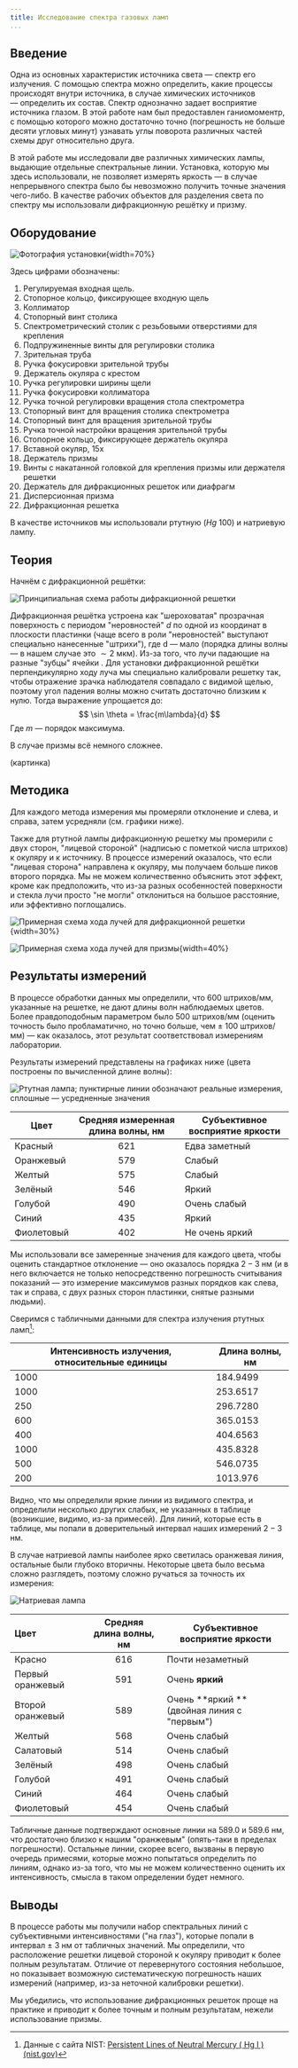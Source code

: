 ```yaml
---
title: Исследование спектра газовых ламп
...
```


## Введение

Одна из основных характеристик источника света — спектр его излучения. С помощью спектра можно определить, какие процессы происходят внутри источника, в случае химических источников — определить их состав. Спектр однозначно задает восприятие источника глазом. В этой работе нам был предоставлен ганиомоментр, с помощью которого можно достаточно точно (погрешность не больше десяти угловых минут) узнавать углы поворота различных частей схемы друг относительно друга. 

В этой работе мы исследовали две различных химических лампы, выдающие отдельные спектральные линии. Установка, которую мы здесь использовали, не позволяет измерять яркость — в случае непрерывного спектра было бы невозможно получить точные значения чего-либо. В качестве рабочих объектов для разделения света по спектру мы использовали дифракционную решётку и призму.

## Оборудование

![Фотография установки](../../../../AppData/Roaming/Typora/typora-user-images/image-20230225235447700.png){width=70%}

Здесь цифрами обозначены:

1. Регулируемая входная щель.
2. Стопорное кольцо, фиксирующее входную щель
3. Коллиматор 
4. Стопорный винт столика
5. Спектрометрический столик с резьбовыми отверстиями для крепления 
6. Подпружиненные винты для регулировки столика
7. Зрительная труба
8. Ручка фокусировки зрительной трубы 
9. Держатель окуляра с крестом
10. Ручка регулировки ширины щели 
11. Ручка фокусировки коллиматора
12. Ручка точной регулировки вращения стола спектрометра 
13. Стопорный винт для вращения столика спектрометра 
14. Стопорный винт для вращения зрительной трубы
15. Ручка точной настройки вращения зрительной трубы
16. Стопорное кольцо, фиксирующее держатель окуляра 
17. Вставной окуляр, 15x
18. Держатель призмы
19. Винты с накатанной головкой для крепления призмы или держателя решетки
20. Держатель для дифракционных решеток или диафрагм
21. Дисперсионная призма
22. Дифракционная решетка


В качестве источников мы использовали ртутную ($Hg\ 100$) и натриевую лампу.


## Теория

Начнём с дифракционной решётки:

![Принципиальная схема работы дифракционной решетки [^1]](img/difr.jpg)

Дифракционная решётка устроена как "шероховатая" прозрачная поверхность с периодом "неровностей" $d$ по одной из координат в плоскости пластинки (чаще всего в роли "неровностей" выступают специально нанесенные "штрихи"), где d — мало (порядка длины волны — в нашем случае это $\sim 2$ мкм). Из-за того, что лучи падающие на разные "зубцы" ячейки .  Для установки дифракционной решётки перпендикулярно ходу луча мы специально калибровали решетку так, чтобы отражение зрачка наблюдателя совпадало с видимой щелью, поэтому угол падения волны можно считать достаточно близким к нулю. Тогда выражение  упрощается до:
$$
\sin \theta = \frac{m\lambda}{d}
$$
Где $m$ — порядок максимума.

В случае призмы всё немного сложнее.

(картинка)



## Методика

Для каждого метода измерения мы промеряли отклонение и слева, и справа, затем усредняли (см. графики ниже).

Также для ртутной лампы дифракционную решетку мы промерили с двух сторон, "лицевой стороной" (надписью с пометкой числа штрихов) к окуляру и к источнику. В процессе измерений оказалось, что если "лицевая сторона" направлена к окуляру, мы получаем больше пиков второго порядка. Мы не можем количественно объяснить этот эффект, кроме как предположить, что из-за разных особенностей поверхности и стекла лучи просто "не могли" отклониться на большое расстояние, или эффективно поглощались.

![Примерная схема хода лучей для дифракционной решетки](img/scheme.png){width=30%}

![Примерная схема хода лучей для призмы](img/prism.png){width=40%}

## Результаты измерений

В процессе обработки данных мы определили, что 600 штрихов/мм, указанные на решетке, не дают длины волн наблюдаемых цветов. Более правдоподобным параметром было 500 штрихов/мм (оценить точность было пробламатично, но точно больше, чем ± 100 штрихов/мм) — как оказалось, этот результат соответствовал измерениям лаборатории.

Результаты измерений представлены на графиках ниже (цвета построены по вычисленной длине волны):

![Ртутная лампа; пунктирные линии обозначают реальные измерения, сплошные — усредненные значения](img/Hg.png)

| Цвет       | Средняя измеренная длина волны, нм | Субъективное восприятие яркости |
| ---------- | :--------------------------------: | ------------------------------- |
| Красный    |                621                 | Едва заметный                   |
| Оранжевый  |                579                 | Слабый                          |
| Желтый     |                575                 | Слабый                          |
| Зелёный    |                546                 | Яркий                           |
| Голубой    |                490                 | Очень слабый                    |
| Синий      |                435                 | Яркий                           |
| Фиолетовый |                402                 | Не очень яркий                  |

Мы использовали все замеренные значения для каждого цвета, чтобы оценить стандартное отклонение — оно оказалось порядка $2-3$ нм (и в него включается не только непосредственно погрешность считывания показаний — это измерение максимумов разных порядков как слева, так и справа, с двух разных сторон пластинки, снятые разными людьми).

Сверимся с табличными данными для спектра излучения ртутных ламп[^2]:

| Интенсивность излучения, относительные единицы | Длина волны, нм |
|-----------|--------------|
| 1000      | 184.9499    |
| 1000      | 253.6517    |
| 250       | 296.7280    |
| 600       | 365.0153    |
| 400       | 404.6563     |
| 1000      | 435.8328    |
| 500       | 546.0735  |
| 200       | 1013.976    |

Видно, что мы определили яркие линии из видимого спектра, и определили несколько других слабых, не указанных в таблице (возникшие, видимо, из-за примесей). Для линий, которые есть в таблице, мы попали в доверительный интервал наших измерений $2-3$ нм.

В случае натриевой лампы наиболее ярко светилась оранжевая линия, остальные были глубоко вторичны. Некоторые цвета было весьма сложно разглядеть, поэтому сложно ручаться за точность их измерения:

![Натриевая лампа](img/Na.png)

| Цвет             | Средняя длина волны, нм | Субъективное восприятие яркости            |
| :--------------- | :---------------------: | ------------------------------------------ |
| Красно           |           616           | Почти незаметный                           |
| Первый оранжевый |           591           | Очень **яркий**                            |
| Второй оранжевый |           589           | Очень **яркий **(двойная линия с "первым") |
| Желтый           |           568           | Очень слабый                               |
| Салатовый        |           514           | Очень слабый                               |
| Зелёный          |           498           | Очень слабый                               |
| Голубой          |           491           | Очень слабый                               |
| Синий            |           464           | Очень слабый                               |
| Фиолетовый       |           454           | Очень слабый                               |

Табличные данные подтверждают основные линии на  589.0 и 589.6 нм, что достаточно близко к нашим "оранжевым" (опять-таки в пределах погрешности). Остальные линии, скорее всего, вызваны в первую очередь примесями, которые можно попытаться определить по линиям, однако из-за того, что мы не можем количественно оценить их интенсивность, смысла в таком определении будет немного.

## Выводы

В процессе работы мы получили набор спектральных линий с субъективными интенсивностями ("на глаз"), которые попали в интервал $±\ 3$ нм от табличных значений. Мы определили, что расположение решетки лицевой стороной к окуляру приводит к более полным результатам. Отличие от перевернутого состояния небольшое, но показывает возможную систематическую погрешность наших измерений (например, из-за неточной калибровки решетки).

Мы убедились, что использование дифракционных решеток проще на практике и приводит к более точным и полным результатам, нежели использование призмы. 

[^1]: Схема взята с [сайта МИФИ](https://online.mephi.ru/courses/physics/optics/data/course/5/5.5.html)
[^2]: Данные с сайта NIST: [Persistent Lines of Neutral Mercury ( Hg I ) (nist.gov)](https://physics.nist.gov/PhysRefData/Handbook/Tables/mercurytable3.htm)

[^3]: Англоязычная [википедия](https://en.wikipedia.org/wiki/Sodium-vapor_lamp)
